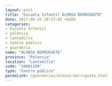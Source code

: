 ```yaml
---
layout: post
title: "Escuela Infantil ALONSO BERRUGUETE"
date: 2017-09-20 20:57:05 +0200
categories:
- Escuela Infantil
- palencia
- lantadilla
- Centro público
- guarderia
name: "ALONSO BERRUGUETE"
province: "Palencia"
location: "Lantadilla"
code: "34001169"
type: "Centro público"
permalink: /guarderias/alonso-berruguete.html
---
```

